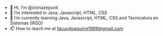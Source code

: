 - 👋 Hi, I’m @clonazepunk
- 👀 I’m interested in Java, Javascript, HTML, CSS
- 🌱 I’m currently learning Java, Javascript, HTML, CSS and Tecnicatura en Sistemas (IRSO)
- 📫 How to reach me at facundoaguirre1989@gmail.com

<!---
clonazepunk/clonazepunk is a ✨ special ✨ repository because its `README.md` (this file) appears on your GitHub profile.
You can click the Preview link to take a look at your changes.
--->
